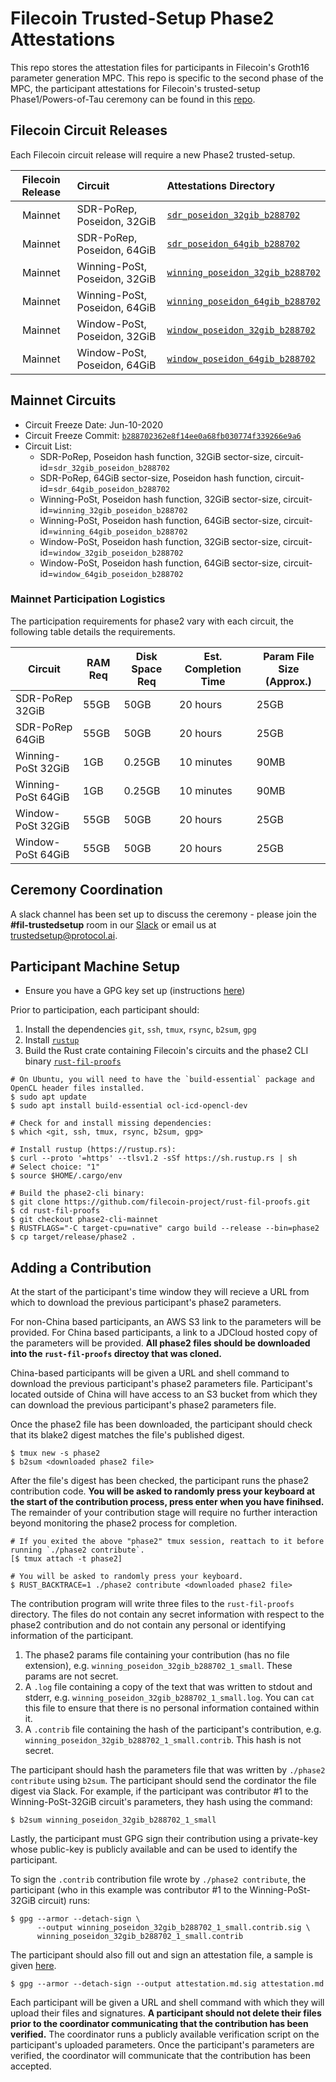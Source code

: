 # Filecoin Trusted-Setup Phase2 Attestations

This repo stores the attestation files for participants in Filecoin's Groth16 parameter generation MPC. This repo is specific to the second phase of the MPC, the participant attestations for Filecoin's trusted-setup Phase1/Powers-of-Tau ceremony can be found in this [repo](https://github.com/arielgabizon/perpetualpowersoftau).

## Filecoin Circuit Releases

Each Filecoin circuit release will require a new Phase2 trusted-setup.

| Filecoin Release | Circuit | Attestations Directory |
| :--------------: | :------ | :--------------------- |
| Mainnet | SDR-PoRep, Poseidon, 32GiB | [`sdr_poseidon_32gib_b288702`](/sdr_poseidon_32gib_b288702)
| Mainnet | SDR-PoRep, Poseidon, 64GiB | [`sdr_poseidon_64gib_b288702`](/sdr_poseidon_64gib_b288702)
| Mainnet | Winning-PoSt, Poseidon, 32GiB | [`winning_poseidon_32gib_b288702`](/winning_poseidon_32gib_b288702)
| Mainnet | Winning-PoSt, Poseidon, 64GiB | [`winning_poseidon_64gib_b288702`](/winning_poseidon_64gib_b288702)
| Mainnet | Window-PoSt, Poseidon, 32GiB | [`window_poseidon_32gib_b288702`](/window_poseidon_32gib_b288702)
| Mainnet | Window-PoSt, Poseidon, 64GiB | [`window_poseidon_64gib_b288702`](/window_poseidon_64gib_b288702)

## Mainnet Circuits

* Circuit Freeze Date: Jun-10-2020
* Circuit Freeze Commit: [`b288702362e8f14ee0a68fb030774f339266e9a6`](https://github.com/filecoin-project/rust-fil-proofs/tree/b288702362e8f14ee0a68fb030774f339266e9a6)
* Circuit List:
    * SDR-PoRep, Poseidon hash function, 32GiB sector-size, circuit-id=`sdr_32gib_poseidon_b288702`
    * SDR-PoRep, 64GiB sector-size, Poseidon hash function, circuit-id=`sdr_64gib_poseidon_b288702`
    * Winning-PoSt, Poseidon hash function, 32GiB sector-size, circuit-id=`winning_32gib_poseidon_b288702`
    * Winning-PoSt, Poseidon hash function, 64GiB sector-size, circuit-id=`winning_64gib_poseidon_b288702`
    * Window-PoSt, Poseidon hash function, 32GiB sector-size, circuit-id=`window_32gib_poseidon_b288702`
    * Window-PoSt, Poseidon hash function, 64GiB sector-size, circuit-id=`window_64gib_poseidon_b288702`

### Mainnet Participation Logistics

The participation requirements for phase2 vary with each circuit, the following table details the
requirements.

| Circuit            | RAM Req | Disk Space Req | Est. Completion Time | Param File Size (Approx.) |
| ------------------ |---------|----------------|----------------------| --------------------------|
| SDR-PoRep 32GiB    | 55GB    | 50GB           | 20 hours             | 25GB |
| SDR-PoRep 64GiB    | 55GB    | 50GB           | 20 hours             | 25GB |
| Winning-PoSt 32GiB | 1GB     | 0.25GB         | 10 minutes           | 90MB |
| Winning-PoSt 64GiB | 1GB     | 0.25GB         | 10 minutes           | 90MB |
| Window-PoSt 32GiB  | 55GB    | 50GB           | 20 hours             | 25GB |
| Window-PoSt 64GiB  | 55GB    | 50GB           | 20 hours             | 25GB |

## Ceremony Coordination

A slack channel has been set up to discuss the ceremony - please join the **#fil-trustedsetup** room in our [Slack](https://join.slack.com/t/filecoinproject/shared_invite/zt-dj58b7fq-weyaTEvjHoYF_ENkQHR6Ig) or email us at trustedsetup@protocol.ai.

## Participant Machine Setup

* Ensure you have a GPG key set up (instructions [here](https://help.github.com/en/github/authenticating-to-github/generating-a-new-gpg-key))

Prior to participation, each participant should:
1. Install the dependencies `git`, `ssh`, `tmux`, `rsync`, `b2sum`, `gpg`
2. Install [`rustup`](https://rustup.rs)
3. Build the Rust crate containing Filecoin's circuits and the phase2 CLI binary [`rust-fil-proofs`](https://github.com/filecoin-project/rust-fil-proofs)

```
# On Ubuntu, you will need to have the `build-essential` package and OpenCL header files installed.
$ sudo apt update
$ sudo apt install build-essential ocl-icd-opencl-dev

# Check for and install missing dependencies:
$ which <git, ssh, tmux, rsync, b2sum, gpg>

# Install rustup (https://rustup.rs):
$ curl --proto '=https' --tlsv1.2 -sSf https://sh.rustup.rs | sh
# Select choice: "1"
$ source $HOME/.cargo/env

# Build the phase2-cli binary:
$ git clone https://github.com/filecoin-project/rust-fil-proofs.git
$ cd rust-fil-proofs
$ git checkout phase2-cli-mainnet
$ RUSTFLAGS="-C target-cpu=native" cargo build --release --bin=phase2
$ cp target/release/phase2 .
```

## Adding a Contribution

At the start of the participant's time window they will recieve a URL from which to download the previous participant's phase2 parameters. 

For non-China based participants, an AWS S3 link to the parameters will be provided. For China based participants, a link to a JDCloud hosted copy of the parameters will be provided. **All phase2 files should be downloaded into the `rust-fil-proofs` directoy that was cloned.**

China-based participants will be given a URL and shell command to download the previous participant's phase2 parameters file. Participant's located outside of China will have access to an S3 bucket from which they can download the previous participant's phase2 parameters file.

Once the phase2 file has been downloaded, the participant should check that its blake2 digest matches the file's published digest.

```
$ tmux new -s phase2
$ b2sum <downloaded phase2 file>
```

After the file's digest has been checked, the participant runs the phase2 contribution code. **You will be asked to randomly press your keyboard at the start of the contribution process, press enter when you have finihsed.** The remainder of your contribution stage will require no further interaction beyond monitoring the phase2 process for completion.

```
# If you exited the above "phase2" tmux session, reattach to it before running `./phase2 contribute`.
[$ tmux attach -t phase2]

# You will be asked to randomly press your keyboard.
$ RUST_BACKTRACE=1 ./phase2 contribute <downloaded phase2 file>
```

The contribution program will write three files to the `rust-fil-proofs` directory. The files do not contain any secret information with respect to the phase2 contribution and do not contain any personal or identifying information of the participant.

1. The phase2 params file containing your contribution (has no file extension), e.g. `winning_poseidon_32gib_b288702_1_small`. These params are not secret.
2. A `.log` file containing a copy of the text that was written to stdout and stderr, e.g. `winning_poseidon_32gib_b288702_1_small.log`. You can `cat` this file to ensure that there is no personal information contained within it. 
3. A `.contrib` file containing the hash of the participant's contribution, e.g. `winning_poseidon_32gib_b288702_1_small.contrib`. This hash is not secret.

The participant should hash the parameters file that was written by `./phase2 contribute` using `b2sum`. The participant should send the cordinator the file digest via Slack. For example, if the participant was contributor #1 to the Winning-PoSt-32GiB circuit's parameters, they hash using the command:

```
$ b2sum winning_poseidon_32gib_b288702_1_small
```

Lastly, the participant must GPG sign their contribution using a private-key whose public-key is publicly available and can be used to identify the participant.

To sign the `.contrib` contribution file wrote by `./phase2 contribute`, the participant (who in this example was contributor #1 to the Winning-PoSt-32GiB circuit) runs: 

```
$ gpg --armor --detach-sign \
      --output winning_poseidon_32gib_b288702_1_small.contrib.sig \
      winning_poseidon_32gib_b288702_1_small.contrib
```

The participant should also fill out and sign an attestation file, a sample is given [here](https://github.com/filecoin-project/phase2-attestations/blob/master/sample-attestation/0000_alice.md).

```
$ gpg --armor --detach-sign --output attestation.md.sig attestation.md
```

Each participant will be given a URL and shell command with which they will upload their files and signatures. **A participant should not delete their files prior to the coordinator communicating that the contribution has been verified.** The coordinator runs a publicly available verification script on the participant's uploaded parameters. Once the participant's parameters are verified, the coordinator will communicate that the contribution has been accepted.
